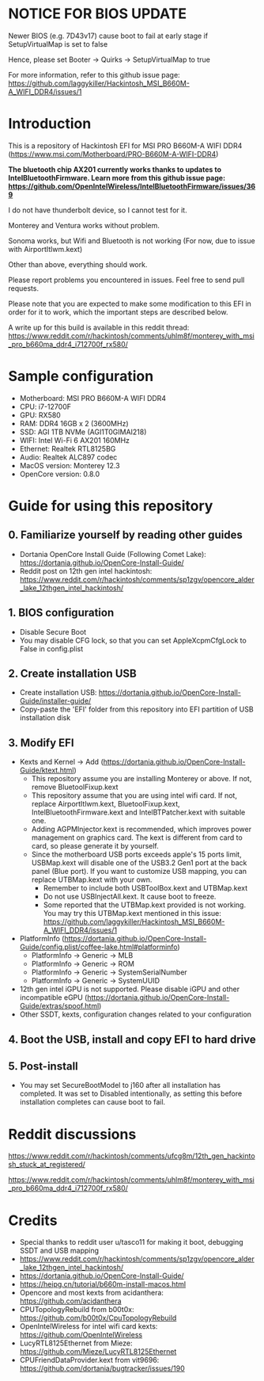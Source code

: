 # NOTICE FOR BIOS UPDATE

Newer BIOS (e.g. 7D43v17) cause boot to fail at early stage if SetupVirtualMap is set to false

Hence, please set Booter -> Quirks -> SetupVirtualMap to true

For more information, refer to this github issue page: https://github.com/laggykiller/Hackintosh_MSI_B660M-A_WIFI_DDR4/issues/1

# Introduction

This is a repository of Hackintosh EFI for MSI PRO B660M-A WIFI DDR4 (https://www.msi.com/Motherboard/PRO-B660M-A-WIFI-DDR4)

**The bluetooth chip AX201 currently works thanks to updates to IntelBluetoothFirmware. Learn more from this github issue page: https://github.com/OpenIntelWireless/IntelBluetoothFirmware/issues/369**

I do not have thunderbolt device, so I cannot test for it.

Monterey and Ventura works without problem.

Sonoma works, but Wifi and Bluetooth is not working (For now, due to issue with AirportItlwm.kext)

Other than above, everything should work.

Please report problems you encountered in issues. Feel free to send pull requests.

Please note that you are expected to make some modification to this EFI in order for it to work, which the important steps are described below.

A write up for this build is available in this reddit thread: https://www.reddit.com/r/hackintosh/comments/uhlm8f/monterey_with_msi_pro_b660ma_ddr4_i712700f_rx580/

# Sample configuration
- Motherboard: MSI PRO B660M-A WIFI DDR4
- CPU: i7-12700F
- GPU: RX580
- RAM: DDR4 16GB x 2 (3600MHz)
- SSD: AGI 1TB NVMe (AGI1T0GIMAI218)
- WIFI: Intel Wi-Fi 6 AX201 160MHz
- Ethernet: Realtek RTL8125BG
- Audio: Realtek ALC897 codec
- MacOS version: Monterey 12.3
- OpenCore version: 0.8.0

# Guide for using this repository
## 0. Familiarize yourself by reading other guides
- Dortania OpenCore Install Guide (Following Comet Lake): https://dortania.github.io/OpenCore-Install-Guide/
- Reddit post on 12th gen intel hackintosh: https://www.reddit.com/r/hackintosh/comments/sp1zgv/opencore_alder_lake_12thgen_intel_hackintosh/

## 1. BIOS configuration
- Disable Secure Boot
- You may disable CFG lock, so that you can set AppleXcpmCfgLock to False in config.plist

## 2. Create installation USB
- Create installation USB: https://dortania.github.io/OpenCore-Install-Guide/installer-guide/
- Copy-paste the 'EFI' folder from this repository into EFI partition of USB installation disk

## 3. Modify EFI
- Kexts and Kernel -> Add (https://dortania.github.io/OpenCore-Install-Guide/ktext.html)
  - This repository assume you are installing Monterey or above. If not, remove BluetoolFixup.kext
  - This repository assume that you are using intel wifi card. If not, replace AirportItlwm.kext, BluetoolFixup.kext, IntelBluetoothFirmware.kext and IntelBTPatcher.kext with suitable one.
  - Adding AGPMInjector.kext is recommended, which improves power management on graphics card. The kext is different from card to card, so please generate it by yourself.
  - Since the motherboard USB ports exceeds apple's 15 ports limit, USBMap.kext will disable one of the USB3.2 Gen1 port at the back panel (Blue port). If you want to customize USB mapping, you can replace UTBMap.kext with your own.
    - Remember to include both USBToolBox.kext and UTBMap.kext
    - Do not use USBInjectAll.kext. It cause boot to freeze.
    - Some reported that the UTBMap.kext provided is not working. You may try this UTBMap.kext mentioned in this issue: https://github.com/laggykiller/Hackintosh_MSI_B660M-A_WIFI_DDR4/issues/1
- PlatformInfo (https://dortania.github.io/OpenCore-Install-Guide/config.plist/coffee-lake.html#platforminfo)
  - PlatformInfo -> Generic -> MLB
  - PlatformInfo -> Generic -> ROM
  - PlatformInfo -> Generic -> SystemSerialNumber
  - PlatformInfo -> Generic -> SystemUUID
- 12th gen intel iGPU is not supported. Please disable iGPU and other incompatible eGPU (https://dortania.github.io/OpenCore-Install-Guide/extras/spoof.html)
- Other SSDT, kexts, configuration changes related to your configuration

## 4. Boot the USB, install and copy EFI to hard drive

## 5. Post-install
- You may set SecureBootModel to j160 after all installation has completed. It was set to Disabled intentionally, as setting this before installation completes can cause boot to fail.

# Reddit discussions
https://www.reddit.com/r/hackintosh/comments/ufcg8m/12th_gen_hackintosh_stuck_at_registered/

https://www.reddit.com/r/hackintosh/comments/uhlm8f/monterey_with_msi_pro_b660ma_ddr4_i712700f_rx580/

# Credits
- Special thanks to reddit user u/tasco11 for making it boot, debugging SSDT and USB mapping
- https://www.reddit.com/r/hackintosh/comments/sp1zgv/opencore_alder_lake_12thgen_intel_hackintosh/
- https://dortania.github.io/OpenCore-Install-Guide/
- https://heipg.cn/tutorial/b660m-install-macos.html
- Opencore and most kexts from acidanthera: https://github.com/acidanthera
- CPUTopologyRebuild from b00t0x: https://github.com/b00t0x/CpuTopologyRebuild
- OpenIntelWireless for intel wifi card kexts: https://github.com/OpenIntelWireless
- LucyRTL8125Ethernet from Mieze: https://github.com/Mieze/LucyRTL8125Ethernet
- CPUFriendDataProvider.kext from vit9696: https://github.com/dortania/bugtracker/issues/190
